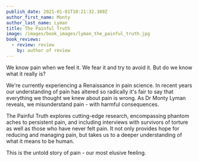 ```yaml
---
publish_date: 2021-01-01T10:21:32.389Z
author_first_name: Monty
author_last_name: Lyman
title: The Painful Truth
image: /images/book_images/lyman_the_painful_truth.jpg
book_reviews:
  - review: review
    by: author of review
---
```

We know pain when we feel it. We fear it and try to avoid it. But do we know what it really is?

We're currently experiencing a Renaissance in pain science. In recent years our understanding of pain has altered so radically it's fair to say that everything we thought we knew about pain is wrong. As Dr Monty Lyman reveals, we misunderstand pain - with harmful consequences.

The Painful Truth explores cutting-edge research, encompassing phantom aches to persistent pain, and including interviews with survivors of torture as well as those who have never felt pain. It not only provides hope for reducing and managing pain, but takes us to a deeper understanding of what it means to be human.

This is the untold story of pain - our most elusive feeling.